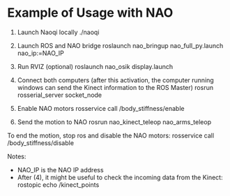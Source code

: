 Example of Usage with NAO
=========================

1. Launch Naoqi locally
     ./naoqi 

2. Launch ROS and NAO bridge
     roslaunch nao_bringup nao_full_py.launch nao_ip:=NAO_IP

3. Run RVIZ (optional)
     roslaunch nao_osik display.launch

4. Connect both computers (after this activation, the computer running
   windows can send the Kinect information to the ROS Master)
     rosrun rosserial_server socket_node

5. Enable NAO motors
     rosservice call /body_stiffness/enable

6. Send the motion to NAO
     rosrun nao_kinect_teleop nao_arms_teleop

To end the motion, stop ros and disable the NAO motors:
     rosservice call /body_stiffness/disable 

Notes:
 - NAO_IP is the NAO IP address 
 - After (4), it might be useful to check the incoming data from the Kinect:
     rostopic echo /kinect_points
